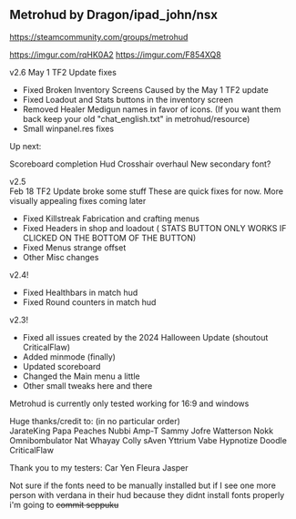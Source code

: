 
## Metrohud by Dragon/ipad_john/nsx

https://steamcommunity.com/groups/metrohud


https://imgur.com/rqHK0A2
https://imgur.com/F854XQ8


v2.6 
May 1 TF2 Update fixes 
- Fixed Broken Inventory Screens Caused by the May 1 TF2 update 
- Fixed Loadout and Stats buttons in the inventory screen
- Removed Healer Medigun names in favor of icons. (If you want them back keep your old "chat_english.txt" in metrohud/resource)
- Small winpanel.res fixes 

Up next: 

Scoreboard completion
Hud Crosshair overhaul 
New secondary font?


v2.5  
Feb 18 TF2 Update broke some stuff
These are quick fixes for now. More visually appealing fixes coming later 
- Fixed Killstreak Fabrication and crafting menus 
- Fixed Headers in shop and loadout ( STATS BUTTON ONLY WORKS IF CLICKED ON THE BOTTOM OF THE BUTTON)
- Fixed Menus strange offset 
- Other Misc changes 


v2.4! 
- Fixed Healthbars in match hud 
- Fixed Round counters in match hud 

v2.3! 
- Fixed all issues created by the 2024 Halloween Update (shoutout CriticalFlaw)
- Added minmode (finally)
- Updated scoreboard 
- Changed the Main menu a little 
- Other small tweaks here and there 



Metrohud is currently only tested working for 16:9 and windows




Huge thanks/credit to: (in no particular order)  
JarateKing
Papa Peaches
Nubbi
Amp-T
Sammy
Jofre
Watterson 
Nokk
Omnibombulator
Nat
Whayay
Colly
sAven
Yttrium
Vabe
Hypnotize
Doodle
CriticalFlaw


Thank you to my testers: 
Car
Yen
Fleura 
Jasper 


Not sure if the fonts need to be manually installed but if I 
see one more person with verdana in their hud because 
they didnt install fonts properly i'm going to <del> commit seppuku </del>


